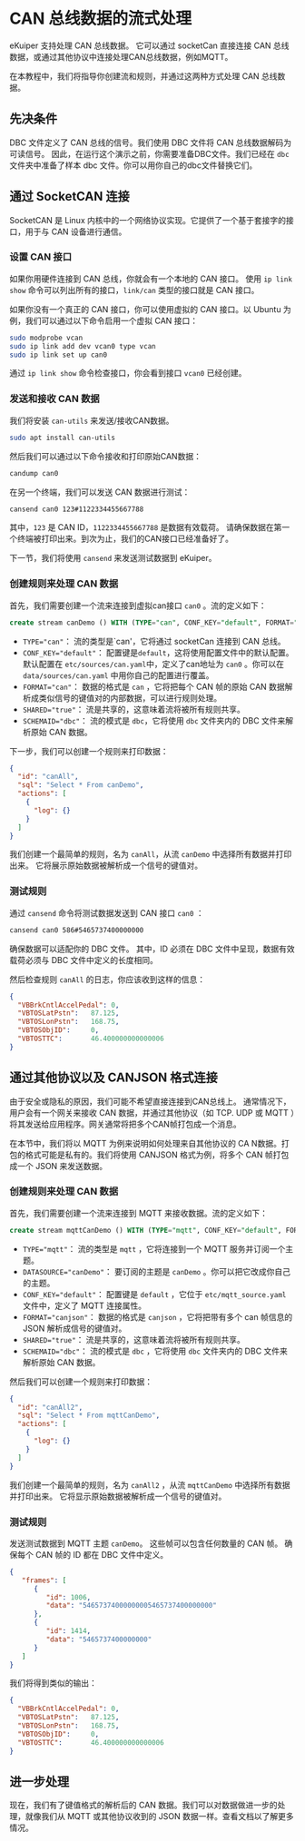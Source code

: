 # CAN 总线数据的流式处理

eKuiper 支持处理 CAN 总线数据。
它可以通过 socketCan 直接连接 CAN 总线数据，或通过其他协议中连接处理CAN总线数据，例如MQTT。

在本教程中，我们将指导你创建流和规则，并通过这两种方式处理 CAN 总线数据。

## 先决条件

DBC 文件定义了 CAN 总线的信号。我们使用 DBC 文件将 CAN 总线数据解码为可读信号。
因此，在运行这个演示之前，你需要准备DBC文件。我们已经在 `dbc` 文件夹中准备了样本 dbc 文件。你可以用你自己的dbc文件替换它们。

## 通过 SocketCAN 连接

SocketCAN 是 Linux 内核中的一个网络协议实现。它提供了一个基于套接字的接口，用于与 CAN 设备进行通信。

### 设置 CAN 接口

如果你用硬件连接到 CAN 总线，你就会有一个本地的 CAN 接口。
使用 `ip link show` 命令可以列出所有的接口，`link/can` 类型的接口就是 CAN 接口。

如果你没有一个真正的 CAN 接口，你可以使用虚拟的 CAN 接口。以 Ubuntu 为例，我们可以通过以下命令启用一个虚拟 CAN 接口：

```bash
sudo modprobe vcan
sudo ip link add dev vcan0 type vcan
sudo ip link set up can0
```

通过 `ip link show` 命令检查接口，你会看到接口 `vcan0` 已经创建。

### 发送和接收 CAN 数据

我们将安装 `can-utils` 来发送/接收CAN数据。

```bash
sudo apt install can-utils
```

然后我们可以通过以下命令接收和打印原始CAN数据：

```bash
candump can0
```

在另一个终端，我们可以发送 CAN 数据进行测试：

```bash
cansend can0 123#1122334455667788
```

其中，`123` 是 CAN ID，`1122334455667788` 是数据有效载荷。
请确保数据在第一个终端被打印出来。到次为止，我们的CAN接口已经准备好了。

下一节，我们将使用 `cansend` 来发送测试数据到 eKuiper。

### 创建规则来处理 CAN 数据

首先，我们需要创建一个流来连接到虚拟can接口 `can0` 。流的定义如下：

```sql
create stream canDemo () WITH (TYPE="can", CONF_KEY="default", FORMAT="can", SHARED="true", SCHEMAID="dbc")
```

- `TYPE="can"`： 流的类型是`can'，它将通过 socketCan 连接到 CAN 总线。
- `CONF_KEY="default"`： 配置键是`default`，这将使用配置文件中的默认配置。默认配置在 `etc/sources/can.yaml`中，定义了can地址为 `can0` 。你可以在 `data/sources/can.yaml` 中用你自己的配置进行覆盖。
- `FORMAT="can"`： 数据的格式是 `can` ，它将把每个 CAN 帧的原始 CAN 数据解析成类似信号的键值对的内部数据，可以进行规则处理。
- `SHARED="true"`： 流是共享的，这意味着流将被所有规则共享。
- `SCHEMAID="dbc"`： 流的模式是 `dbc`，它将使用 `dbc` 文件夹内的 DBC 文件来解析原始 CAN 数据。

下一步，我们可以创建一个规则来打印数据：

```json
{
  "id": "canAll",
  "sql": "Select * From canDemo",
  "actions": [
    {
      "log": {}
    }
  ]
}
```

我们创建一个最简单的规则，名为 `canAll`，从流 `canDemo` 中选择所有数据并打印出来。
它将展示原始数据被解析成一个信号的键值对。

### 测试规则

通过 `cansend` 命令将测试数据发送到 CAN 接口 `can0` ：

```bash
cansend can0 586#5465737400000000
```

确保数据可以适配你的 DBC 文件。
其中，ID 必须在 DBC 文件中呈现，数据有效载荷必须与 DBC 文件中定义的长度相同。

然后检查规则 `canAll` 的日志，你应该收到这样的信息：

```json
{
  "VBBrkCntlAccelPedal": 0,
  "VBTOSLatPstn":   87.125,
  "VBTOSLonPstn":   168.75,
  "VBTOSObjID":     0,
  "VBTOSTTC":       46.400000000000006
}
```

## 通过其他协议以及 CANJSON 格式连接

由于安全或隐私的原因，我们可能不希望直接连接到CAN总线上。
通常情况下，用户会有一个网关来接收 CAN 数据，并通过其他协议（如 TCP. UDP 或 MQTT ）将其发送给应用程序。网关通常将把多个CAN帧打包成一个消息。

在本节中，我们将以 MQTT 为例来说明如何处理来自其他协议的 CA N数据。打包的格式可能是私有的。我们将使用 CANJSON 格式为例，将多个 CAN 帧打包成一个 JSON 来发送数据。

### 创建规则来处理 CAN 数据

首先，我们需要创建一个流来连接到 MQTT 来接收数据。流的定义如下：

```sql
create stream mqttCanDemo () WITH (TYPE="mqtt", CONF_KEY="default", FORMAT="canjson", SHARED="true", SCHEMAID="dbc", DATASOURCE="canDemo")
```

- `TYPE="mqtt"`： 流的类型是 `mqtt` ，它将连接到一个 MQTT 服务并订阅一个主题。
- `DATASOURCE="canDemo"`： 要订阅的主题是 `canDemo` 。你可以把它改成你自己的主题。
- `CONF_KEY="default"`： 配置键是 `default` ，它位于 `etc/mqtt_source.yaml` 文件中，定义了 MQTT 连接属性。
- `FORMAT="canjson"`： 数据的格式是 `canjson` ，它将把带有多个 can 帧信息的 JSON 解析成信号的键值对。
- `SHARED="true"`： 流是共享的，这意味着流将被所有规则共享。
- `SCHEMAID="dbc"`： 流的模式是 `dbc` ，它将使用 `dbc` 文件夹内的 DBC 文件来解析原始 CAN 数据。

然后我们可以创建一个规则来打印数据：

```json
{
  "id": "canAll2",
  "sql": "Select * From mqttCanDemo",
  "actions": [
    {
      "log": {}
    }
  ]
}
```

我们创建一个最简单的规则，名为 `canAll2` ，从流 `mqttCanDemo` 中选择所有数据并打印出来。
它将显示原始数据被解析成一个信号的键值对。

### 测试规则

发送测试数据到 MQTT 主题 `canDemo`。
这些帧可以包含任何数量的 CAN 帧。
确保每个 CAN 帧的 ID 都在 DBC 文件中定义。

```json
{
   "frames": [
      {
         "id": 1006,
         "data": "54657374000000005465737400000000"
      },
      {
         "id": 1414,
         "data": "5465737400000000"
      }
   ]
}
```

我们将得到类似的输出：

```json
{
  "VBBrkCntlAccelPedal": 0,
  "VBTOSLatPstn":   87.125,
  "VBTOSLonPstn":   168.75,
  "VBTOSObjID":     0,
  "VBTOSTTC":       46.400000000000006
}
```

## 进一步处理

现在，我们有了键值格式的解析后的 CAN 数据。我们可以对数据做进一步的处理，就像我们从 MQTT 或其他协议收到的 JSON 数据一样。查看文档以了解更多情况。
